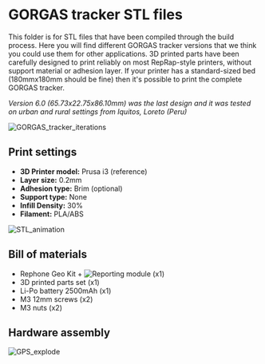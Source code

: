 # GORGAS tracker STL files
This folder is for STL files that have been compiled through the build process. Here you will find different GORGAS tracker versions that we think you could use them for other applications. 3D printed parts have been carefully designed to print reliably on most RepRap-style printers, without support material or adhesion layer. If your printer has a standard-sized bed (180mmx180mm should be fine) then it's possible to print the complete GORGAS tracker.

_Version 6.0 (65.73x22.75x86.10mm) was the last design and it was tested on urban and rural settings from Iquitos, Loreto (Peru)_

![GORGAS_tracker_iterations](https://github.com/healthinnovation/gorgas_tracker/blob/master/images/GORGAS_tracker_iterations.png)

## Print settings
* **3D Printer model:** Prusa i3 (reference)
* **Layer size:** 0.2mm
* **Adhesion type:** Brim (optional)
* **Support type:** None
* **Infill Density:** 30%
* **Filament:** PLA/ABS

![STL_animation](https://github.com/healthinnovation/gorgas_tracker/blob/master/images/stl_animation.gif)

## Bill of materials
* Rephone Geo Kit + ![Reporting module](https://github.com/healthinnovation/gorgas_tracker/tree/master/3D_print_files/report_module) (x1)
* 3D printed parts set (x1)
* Li-Po battery 2500mAh (x1)
* M3 12mm screws (x2)
* M3 nuts (x2)

## Hardware assembly
![GPS_explode](https://github.com/healthinnovation/gorgas_tracker/blob/master/images/GORGAS_tracker_v6_explode.png)
